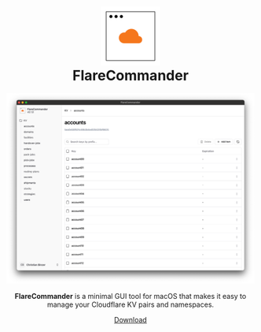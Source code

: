 <div style="text-align: center;">
  <img src="src/assets/logo.svg" alt="FlareCommander" width="120px" height="120px">
  <h1 style="margin-top: 0;">FlareCommander</h1>

![set url](public/flare-commander.png 'FlareCommander Screenshot')

**FlareCommander** is a minimal GUI tool for macOS that makes it easy to manage your Cloudflare KV pairs and namespaces.

[Download](https://github.com/cbinzer/flare-commander/releases)

</div>

